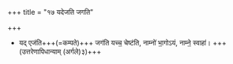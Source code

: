 +++
title = "१७ यदेजति जगति"

+++
- यद् एज॑ति+++(=कम्पते)+++ जग॑ति यच्च॒ चेष्ट॑ति, नाम्नो॑ भा॒गोऽयं, नाम्ने॒ स्वाहा॑। +++(उत्तरेणापिधान्याम् (अर्गले)३)+++  
